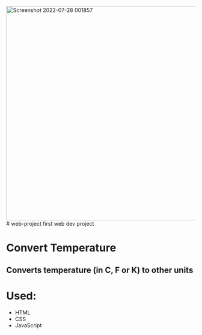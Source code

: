 <img width="571" alt="Screenshot 2022-07-28 001857" src="https://user-images.githubusercontent.com/110123239/181349371-5ae91de6-11c2-4238-86ec-f1ceb86fe169.png">
# web-project
first web dev project

# Convert Temperature
## Converts temperature (in C, F or K) to other units

# Used:
* HTML
* CSS
* JavaScript
